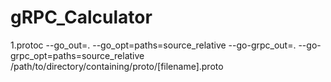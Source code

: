 # gRPC_Calculator

1.protoc --go_out=. --go_opt=paths=source_relative --go-grpc_out=. --go-grpc_opt=paths=source_relative /path/to/directory/containing/proto/[filename].proto
